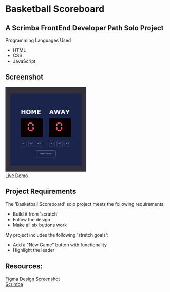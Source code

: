 # Basketball Scoreboard

## A Scrimba FrontEnd Developer Path Solo Project
Programming Languages Used
<ul>
<li>HTML</li>
<li>CSS</li>
<li>JavaScript</li>
</ul>
 
## Screenshot
 <img src="Scoreboard Screenshot.png" width=50% height=50%><br>
 [Live Demo](https://9tfdev-m3-solo-basketball-scoreboard.netlify.app)
 
## Project Requirements
 The 'Basketball Scoreboard' solo project meets the following requirements:
 <ul>
 <li>Build it from 'scratch'</li>
 <li>Follow the design</li>
 <li>Make all six buttons work</li>
 </ul>

 My project includes the following 'stretch goals':
 <ul>
 <li>Add a "New Game" button with functionality</li>
 <li>Highlight the leader</li>
 </ul>
 
## Resources:
 
 [Figma Design Screenshot](https://github.com/famanakis/Scrimba/blob/main/m03-solo-basketball-scoreboard/figma-design.png)<br>
 [Scrimba](https://scrimba.com/)
 
